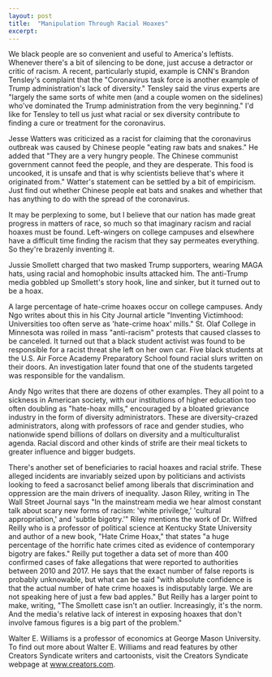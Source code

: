 ```yaml
---
layout: post
title:  "Manipulation Through Racial Hoaxes"
excerpt:
---
```




We black people are so convenient and useful to America's leftists. Whenever there's a bit of silencing to be done, just accuse a detractor or critic of racism. A recent, particularly stupid, example is CNN's Brandon Tensley's complaint that the "Coronavirus task force is another example of Trump administration's lack of diversity." Tensley said the virus experts are "largely the same sorts of white men (and a couple women on the sidelines) who've dominated the Trump administration from the very beginning." I'd like for Tensley to tell us just what racial or sex diversity contribute to finding a cure or treatment for the coronavirus.

Jesse Watters was criticized as a racist for claiming that the coronavirus outbreak was caused by Chinese people "eating raw bats and snakes." He added that "They are a very hungry people. The Chinese communist government cannot feed the people, and they are desperate. This food is uncooked, it is unsafe and that is why scientists believe that's where it originated from." Watter's statement can be settled by a bit of empiricism. Just find out whether Chinese people eat bats and snakes and whether that has anything to do with the spread of the coronavirus.

It may be perplexing to some, but I believe that our nation has made great progress in matters of race, so much so that imaginary racism and racial hoaxes must be found. Left-wingers on college campuses and elsewhere have a difficult time finding the racism that they say permeates everything. So they're brazenly inventing it.

Jussie Smollett charged that two masked Trump supporters, wearing MAGA hats, using racial and homophobic insults attacked him. The anti-Trump media gobbled up Smollett's story hook, line and sinker, but it turned out to be a hoax.

A large percentage of hate-crime hoaxes occur on college campuses. Andy Ngo writes about this in his City Journal article "Inventing Victimhood: Universities too often serve as 'hate-crime hoax' mills." St. Olaf College in Minnesota was roiled in mass "anti-racism" protests that caused classes to be canceled. It turned out that a black student activist was found to be responsible for a racist threat she left on her own car. Five black students at the U.S. Air Force Academy Preparatory School found racial slurs written on their doors. An investigation later found that one of the students targeted was responsible for the vandalism.

Andy Ngo writes that there are dozens of other examples. They all point to a sickness in American society, with our institutions of higher education too often doubling as "hate-hoax mills," encouraged by a bloated grievance industry in the form of diversity administrators. These are diversity-crazed administrators, along with professors of race and gender studies, who nationwide spend billions of dollars on diversity and a multiculturalist agenda. Racial discord and other kinds of strife are their meal tickets to greater influence and bigger budgets.

There's another set of beneficiaries to racial hoaxes and racial strife. These alleged incidents are invariably seized upon by politicians and activists looking to feed a sacrosanct belief among liberals that discrimination and oppression are the main drivers of inequality. Jason Riley, writing in The Wall Street Journal says "In the mainstream media we hear almost constant talk about scary new forms of racism: 'white privilege,' 'cultural appropriation,' and 'subtle bigotry.'" Riley mentions the work of Dr. Wilfred Reilly who is a professor of political science at Kentucky State University and author of a new book, "Hate Crime Hoax," that states "a huge percentage of the horrific hate crimes cited as evidence of contemporary bigotry are fakes." Reilly put together a data set of more than 400 confirmed cases of fake allegations that were reported to authorities between 2010 and 2017. He says that the exact number of false reports is probably unknowable, but what can be said "with absolute confidence is that the actual number of hate crime hoaxes is indisputably large. We are not speaking here of just a few bad apples." But Reilly has a larger point to make, writing, "The Smollett case isn't an outlier. Increasingly, it's the norm. And the media's relative lack of interest in exposing hoaxes that don't involve famous figures is a big part of the problem."

Walter E. Williams is a professor of economics at George Mason University. To find out more about Walter E. Williams and read features by other Creators Syndicate writers and cartoonists, visit the Creators Syndicate webpage at www.creators.com.

